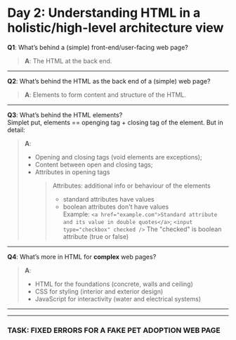 # Day 2: Understanding HTML in a holistic/high-level architecture view

**Q1**: What’s behind a (simple) front-end/user-facing web page?  
  >**A**: The HTML at the back end.
 
 ---
 
**Q2**: What’s behind the HTML as the back end of a (simple) web page?  
  >**A**: Elements to form content and structure of the HTML.

---

**Q3**: What’s behind the HTML elements?  
Simplet put, elements == openging tag + closing tag of the element. But in detail:
  >**A**:
  >- Opening and closing tags (void elements are exceptions);
  >- Content between open and closing tags;
  >- Attributes in opening tags
  >   > Attributes: additional info or behaviour of the elements  
  >     > - standard attributes have values  
  >     > - boolean attributes don't have values    
  >   > Example: `<a href="example.com">Standard attribute and its value in double quotes</a>`; `<input type="checkbox" checked />` The "checked" is boolean attribute (true or false)

---

**Q4**: What’s more in HTML for **complex** web pages?  
  >**A**:  
>- HTML for the foundations (concrete, walls and ceiling)
>- CSS for styling (interior and exterior design)
>- JavaScript for interactivity (water and electrical systems)

---
---

### TASK: **FIXED ERRORS FOR A FAKE PET ADOPTION WEB PAGE**
